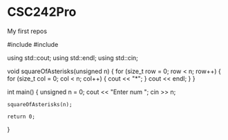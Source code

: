 # CSC242Pro
My first repos

#include <iostream>
#include <string>

using std::cout;
using std::endl;
using std::cin;

void squareOfAsterisks(unsigned n)
{
	for (size_t row = 0; row < n; row++)
	{
		for (size_t col = 0; col < n; col++)
		{
			cout << "*";
		}
		cout << endl;
	}
}

int main()
{
	unsigned n = 0;
	cout << "Enter num ";
	cin >> n;

	squareOfAsterisks(n);

	return 0;
}
